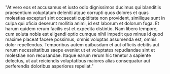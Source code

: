 "At vero eos et accusamus et iusto odio dignissimos ducimus qui blanditiis praesentium voluptatum deleniti atque corrupti quos
dolores et quas molestias excepturi sint occaecati cupiditate non provident, similique sunt in culpa qui oficia deserunt mollitia
animi, id est laborum et dolorum fuga. Et harum quidem rerum facilis est et expedita distintio. Nam libero tempore, cum soluta nobis
est eligendi optio cumque nihil impedit quo minus id quod maxime placeat facere possimus, omnis voluptas assumenda est, omnis dolor
repellendus. Temporibus autem quibusdam et aut officiis debitis aut rerum necessitatibus saepe eveniet ut et voluptates repudiandae
sint et molestiae non recusandae. Itaque earum rerum hic tenetur a sapiente delectus, ut aut reiciendis voluptatibus maiores alias
consequatur aut perferendis doloribus asperiores repellat."